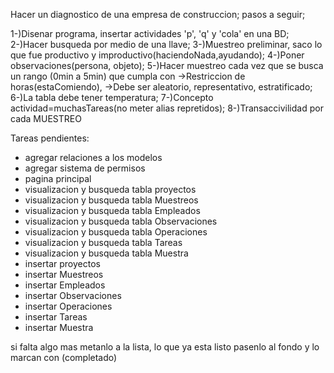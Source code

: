 Hacer un diagnostico de una empresa de construccion; pasos a seguir;

1-)Disenar programa, insertar actividades 'p', 'q' y 'cola' en una BD; 2-)Hacer busqueda por medio de una llave; 3-)Muestreo preliminar, saco lo que fue productivo y improductivo(haciendoNada,ayudando); 4-)Poner observaciones(persona, objeto); 5-)Hacer muestreo cada vez que se busca un rango (0min a 5min) que cumpla con ->Restriccion de horas(estaComiendo), ->Debe ser aleatorio, representativo, estratificado; 6-)La tabla debe tener temperatura; 7-)Concepto actividad=muchasTareas(no meter alias repretidos); 8-)Transaccivilidad por cada MUESTREO

Tareas pendientes:
- agregar relaciones a los modelos
- agregar sistema de permisos
- pagina principal
- visualizacion y busqueda tabla proyectos
- visualizacion y busqueda tabla Muestreos
- visualizacion y busqueda tabla Empleados
- visualizacion y busqueda tabla Observaciones
- visualizacion y busqueda tabla Operaciones
- visualizacion y busqueda tabla Tareas
- visualizacion y busqueda tabla Muestra
- insertar proyectos
- insertar Muestreos
- insertar  Empleados
- insertar Observaciones
- insertar Operaciones
- insertar Tareas
- insertar Muestra

si falta algo mas metanlo a la lista, lo que ya esta listo pasenlo al fondo y lo marcan con (completado)
